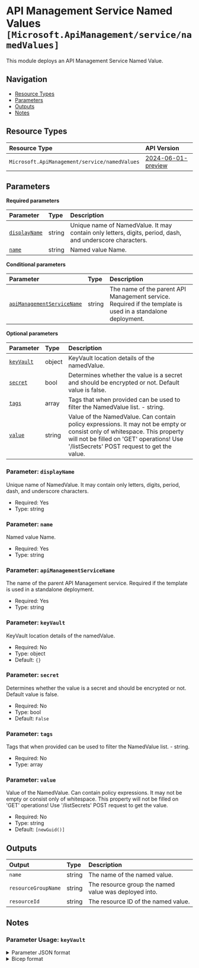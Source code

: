 # API Management Service Named Values `[Microsoft.ApiManagement/service/namedValues]`

This module deploys an API Management Service Named Value.

## Navigation

- [Resource Types](#Resource-Types)
- [Parameters](#Parameters)
- [Outputs](#Outputs)
- [Notes](#Notes)

## Resource Types

| Resource Type | API Version |
| :-- | :-- |
| `Microsoft.ApiManagement/service/namedValues` | [2024-06-01-preview](https://learn.microsoft.com/en-us/azure/templates/Microsoft.ApiManagement/2024-06-01-preview/service/namedValues) |

## Parameters

**Required parameters**

| Parameter | Type | Description |
| :-- | :-- | :-- |
| [`displayName`](#parameter-displayname) | string | Unique name of NamedValue. It may contain only letters, digits, period, dash, and underscore characters. |
| [`name`](#parameter-name) | string | Named value Name. |

**Conditional parameters**

| Parameter | Type | Description |
| :-- | :-- | :-- |
| [`apiManagementServiceName`](#parameter-apimanagementservicename) | string | The name of the parent API Management service. Required if the template is used in a standalone deployment. |

**Optional parameters**

| Parameter | Type | Description |
| :-- | :-- | :-- |
| [`keyVault`](#parameter-keyvault) | object | KeyVault location details of the namedValue. |
| [`secret`](#parameter-secret) | bool | Determines whether the value is a secret and should be encrypted or not. Default value is false. |
| [`tags`](#parameter-tags) | array | Tags that when provided can be used to filter the NamedValue list. - string. |
| [`value`](#parameter-value) | string | Value of the NamedValue. Can contain policy expressions. It may not be empty or consist only of whitespace. This property will not be filled on 'GET' operations! Use '/listSecrets' POST request to get the value. |

### Parameter: `displayName`

Unique name of NamedValue. It may contain only letters, digits, period, dash, and underscore characters.

- Required: Yes
- Type: string

### Parameter: `name`

Named value Name.

- Required: Yes
- Type: string

### Parameter: `apiManagementServiceName`

The name of the parent API Management service. Required if the template is used in a standalone deployment.

- Required: Yes
- Type: string

### Parameter: `keyVault`

KeyVault location details of the namedValue.

- Required: No
- Type: object
- Default: `{}`

### Parameter: `secret`

Determines whether the value is a secret and should be encrypted or not. Default value is false.

- Required: No
- Type: bool
- Default: `False`

### Parameter: `tags`

Tags that when provided can be used to filter the NamedValue list. - string.

- Required: No
- Type: array

### Parameter: `value`

Value of the NamedValue. Can contain policy expressions. It may not be empty or consist only of whitespace. This property will not be filled on 'GET' operations! Use '/listSecrets' POST request to get the value.

- Required: No
- Type: string
- Default: `[newGuid()]`

## Outputs

| Output | Type | Description |
| :-- | :-- | :-- |
| `name` | string | The name of the named value. |
| `resourceGroupName` | string | The resource group the named value was deployed into. |
| `resourceId` | string | The resource ID of the named value. |

## Notes

### Parameter Usage: `keyVault`

<details>

<summary>Parameter JSON format</summary>

```json
"keyVault": {
    "value":{
        "secretIdentifier":"Key vault secret identifier for fetching secret.",
        "identityClientId":"SystemAssignedIdentity or UserAssignedIdentity Client ID which will be used to access key vault secret."
    }
}
```

</details>

<details>

<summary>Bicep format</summary>

```bicep
keyVault: {
    secretIdentifier:'Key vault secret identifier for fetching secret.'
    identityClientId:'SystemAssignedIdentity or UserAssignedIdentity Client ID which will be used to access key vault secret.'
}
```

</details>
<p>
